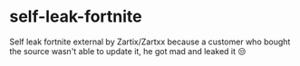 # self-leak-fortnite
Self leak fortnite external by Zartix/Zartxx because a customer who bought the source wasn't able to update it, he got mad and leaked it 😒
